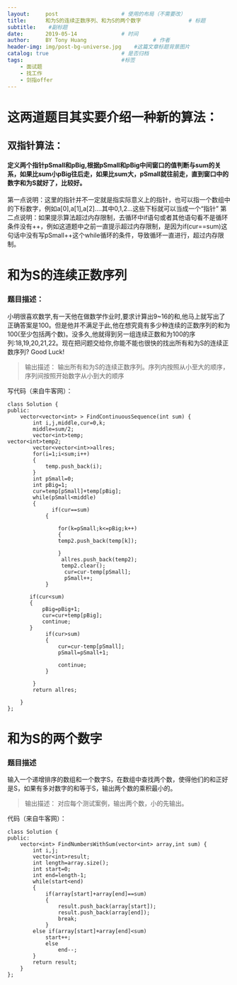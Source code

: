 ```yaml
---
layout:     post                    # 使用的布局（不需要改）
title:      和为S的连续正数序列、和为S的两个数字               # 标题 
subtitle:    #副标题
date:       2019-05-14              # 时间
author:     BY Tony Huang                     # 作者
header-img: img/post-bg-universe.jpg    #这篇文章标题背景图片
catalog: true                       # 是否归档
tags:                               #标签
    - 面试题
    - 找工作
    - 剑指offer
---
```

# 这两道题目其实要介绍一种新的算法：

## 双指针算法：
#### 定义两个指针pSmall和pBig,根据pSmall和pBig中间窗口的值判断与sum的关系，如果比sum小pBig往后走，如果比sum大，pSmall就往前走，直到窗口中的数字和为S就好了，比较好。 
第一点说明：这里的指针并不一定就是指实际意义上的指针，也可以指一个数组中的下标数字，例如a[0],a[1],a[2]....其中0,1,2...这些下标就可以当成一个“指针”
第二点说明：如果提示算法超过内存限制，去循环中if语句或者其他语句看不是循环条件没有++，例如这道题中之前一直提示超过内存限制，是因为if(cur==sum)这句话中没有写pSmall++这个while循环的条件，导致循环一直进行，超过内存限制。
# 和为S的连续正数序列
### 题目描述：
小明很喜欢数学,有一天他在做数学作业时,要求计算出9~16的和,他马上就写出了正确答案是100。但是他并不满足于此,他在想究竟有多少种连续的正数序列的和为100(至少包括两个数)。没多久,他就得到另一组连续正数和为100的序列:18,19,20,21,22。现在把问题交给你,你能不能也很快的找出所有和为S的连续正数序列? Good Luck!
>输出描述：
>输出所有和为S的连续正数序列。序列内按照从小至大的顺序，序列间按照开始数字从小到大的顺序

写代码（来自牛客网）：

```
class Solution {
public:
    vector<vector<int> > FindContinuousSequence(int sum) {
        int i,j,middle,cur=0,k;
        middle=sum/2;
        vector<int>temp;
vector<int>temp2;
        vector<vector<int>>allres;
        for(i=1;i<sum;i++)
        {
            temp.push_back(i);
        }
        int pSmall=0;
        int pBig=1;
        cur=temp[pSmall]+temp[pBig];
        while(pSmall<middle)
        {
              if(cur==sum)
            {
               
                for(k=pSmall;k<=pBig;k++)
                {
                temp2.push_back(temp[k]);
                
                }
                 allres.push_back(temp2);
                 temp2.clear();
                  cur=cur-temp[pSmall];
                  pSmall++;
            }

       if(cur<sum)
       {
           pBig=pBig+1;
           cur=cur+temp[pBig];
           continue;
       }
            if(cur>sum)
            {
                cur=cur-temp[pSmall];
                pSmall=pSmall+1;
            
                continue;
            }
 
        }
        return allres;
        
    }
};
```


# 和为S的两个数字
### 题目描述
输入一个递增排序的数组和一个数字S，在数组中查找两个数，使得他们的和正好是S，如果有多对数字的和等于S，输出两个数的乘积最小的。

> 输出描述：
> 对应每个测试案例，输出两个数，小的先输出。

代码（来自牛客网）：

```
class Solution {
public:
    vector<int> FindNumbersWithSum(vector<int> array,int sum) {
        int i,j;
        vector<int>result;
        int length=array.size();
        int start=0;
        int end=length-1;
        while(start<end)
        {
            if(array[start]+array[end]==sum)
            {
                result.push_back(array[start]);
                result.push_back(array[end]);
                break;
            }
        else if(array[start]+array[end]<sum)
            start++;
            else
                end--;
        }
        return result;
    }
};
```
